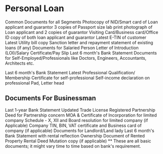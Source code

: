# Personal Loan

Common Documents for all Segments Photocopy of NID/Smart card of Loan applicant and guarantor 3 copies of Passport size lab print photograph of Loan applicant and 2 copies of guarantor Visiting Card/Business card/Office ID copy of both loan applicant and guarantor Latest E-TIN of customer Latest Utility bill copy Sanction letter and repayment statement of existing loans (if any)
Documents for Salaried Person Letter of Introduction (LOI)/Salary Certificate/Pay Slip Last 6 month's Bank Statement Documents for Self-Employed/Professionals like Doctors, Engineers, Accountants, Architects etc. 

 Last 6 month's Bank Statement Latest Professional Qualification/ Membership Certificate for self-professional Self-income declaration on professional Pad, Letter head

## Documents For Businessman

 Last 1-year Bank Statement Updated Trade License Registered Partnership Deed for Partnership concern MOA & Certificate of Incorporation for limited company Schedule - X, XII and Board resolution for limited company (if Applicable)
 Company TIN, BIN, VAT certificate and Business card of company (if applicable)
Documents for Landlord/Land lady Last 6 month's Bank Statement with rental reflection Ownership Document of Rented Property Rental Deed Mutation copy (if applicable)
** These are all basic documents; it might vary time to time based on bank's requirement.